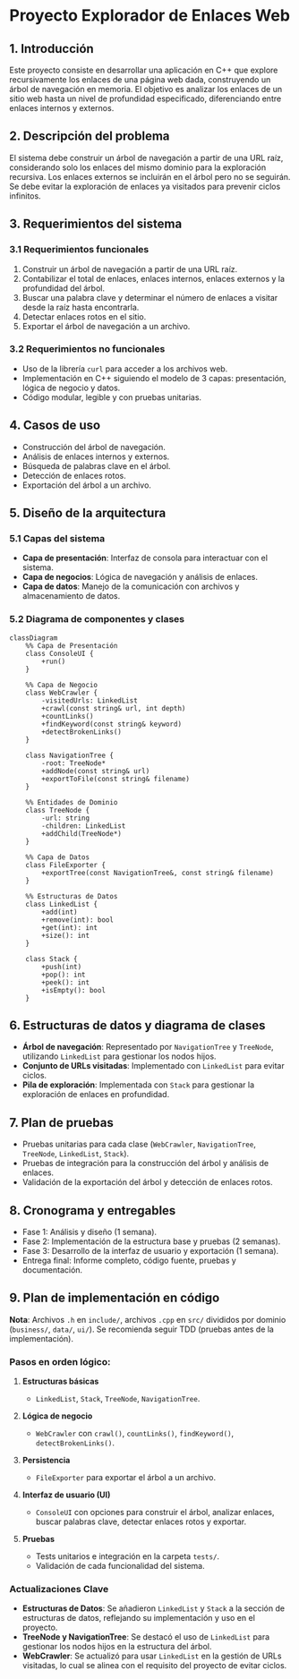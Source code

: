 # Proyecto Explorador de Enlaces Web

## 1. Introducción

Este proyecto consiste en desarrollar una aplicación en C++ que explore recursivamente los enlaces de una página web dada, construyendo un árbol de navegación en memoria. El objetivo es analizar los enlaces de un sitio web hasta un nivel de profundidad especificado, diferenciando entre enlaces internos y externos.

## 2. Descripción del problema

El sistema debe construir un árbol de navegación a partir de una URL raíz, considerando solo los enlaces del mismo dominio para la exploración recursiva. Los enlaces externos se incluirán en el árbol pero no se seguirán. Se debe evitar la exploración de enlaces ya visitados para prevenir ciclos infinitos.

## 3. Requerimientos del sistema

### 3.1 Requerimientos funcionales

1. Construir un árbol de navegación a partir de una URL raíz.
2. Contabilizar el total de enlaces, enlaces internos, enlaces externos y la profundidad del árbol.
3. Buscar una palabra clave y determinar el número de enlaces a visitar desde la raíz hasta encontrarla.
4. Detectar enlaces rotos en el sitio.
5. Exportar el árbol de navegación a un archivo.

### 3.2 Requerimientos no funcionales

- Uso de la librería `curl` para acceder a los archivos web.
- Implementación en C++ siguiendo el modelo de 3 capas: presentación, lógica de negocio y datos.
- Código modular, legible y con pruebas unitarias.

## 4. Casos de uso

- Construcción del árbol de navegación.
- Análisis de enlaces internos y externos.
- Búsqueda de palabras clave en el árbol.
- Detección de enlaces rotos.
- Exportación del árbol a un archivo.

## 5. Diseño de la arquitectura

### 5.1 Capas del sistema

- **Capa de presentación**: Interfaz de consola para interactuar con el sistema.
- **Capa de negocios**: Lógica de navegación y análisis de enlaces.
- **Capa de datos**: Manejo de la comunicación con archivos y almacenamiento de datos.

### 5.2 Diagrama de componentes y clases

```mermaid
classDiagram
    %% Capa de Presentación
    class ConsoleUI {
        +run()
    }

    %% Capa de Negocio
    class WebCrawler {
        -visitedUrls: LinkedList
        +crawl(const string& url, int depth)
        +countLinks()
        +findKeyword(const string& keyword)
        +detectBrokenLinks()
    }

    class NavigationTree {
        -root: TreeNode*
        +addNode(const string& url)
        +exportToFile(const string& filename)
    }

    %% Entidades de Dominio
    class TreeNode {
        -url: string
        -children: LinkedList
        +addChild(TreeNode*)
    }

    %% Capa de Datos
    class FileExporter {
        +exportTree(const NavigationTree&, const string& filename)
    }

    %% Estructuras de Datos
    class LinkedList {
        +add(int)
        +remove(int): bool
        +get(int): int
        +size(): int
    }

    class Stack {
        +push(int)
        +pop(): int
        +peek(): int
        +isEmpty(): bool
    }
```

## 6. Estructuras de datos y diagrama de clases

- **Árbol de navegación**: Representado por `NavigationTree` y `TreeNode`, utilizando `LinkedList` para gestionar los nodos hijos.
- **Conjunto de URLs visitadas**: Implementado con `LinkedList` para evitar ciclos.
- **Pila de exploración**: Implementada con `Stack` para gestionar la exploración de enlaces en profundidad.

## 7. Plan de pruebas

- Pruebas unitarias para cada clase (`WebCrawler`, `NavigationTree`, `TreeNode`, `LinkedList`, `Stack`).
- Pruebas de integración para la construcción del árbol y análisis de enlaces.
- Validación de la exportación del árbol y detección de enlaces rotos.

## 8. Cronograma y entregables

- Fase 1: Análisis y diseño (1 semana).
- Fase 2: Implementación de la estructura base y pruebas (2 semanas).
- Fase 3: Desarrollo de la interfaz de usuario y exportación (1 semana).
- Entrega final: Informe completo, código fuente, pruebas y documentación.

## 9. Plan de implementación en código

**Nota**: Archivos `.h` en `include/`, archivos `.cpp` en `src/` divididos por dominio (`business/`, `data/`, `ui/`). Se recomienda seguir TDD (pruebas antes de la implementación).

### Pasos en orden lógico:

1. **Estructuras básicas**

   - `LinkedList`, `Stack`, `TreeNode`, `NavigationTree`.

2. **Lógica de negocio**

   - `WebCrawler` con `crawl()`, `countLinks()`, `findKeyword()`, `detectBrokenLinks()`.

3. **Persistencia**

   - `FileExporter` para exportar el árbol a un archivo.

4. **Interfaz de usuario (UI)**

   - `ConsoleUI` con opciones para construir el árbol, analizar enlaces, buscar palabras clave, detectar enlaces rotos y exportar.

5. **Pruebas**

   - Tests unitarios e integración en la carpeta `tests/`.
   - Validación de cada funcionalidad del sistema.

### Actualizaciones Clave

- **Estructuras de Datos**: Se añadieron `LinkedList` y `Stack` a la sección de estructuras de datos, reflejando su implementación y uso en el proyecto.
- **TreeNode y NavigationTree**: Se destacó el uso de `LinkedList` para gestionar los nodos hijos en la estructura del árbol.
- **WebCrawler**: Se actualizó para usar `LinkedList` en la gestión de URLs visitadas, lo cual se alinea con el requisito del proyecto de evitar ciclos.
